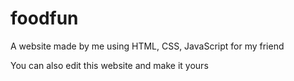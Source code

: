# foodfun
A website made by me using HTML, CSS, JavaScript for my friend 

You can also edit this website and make it yours
